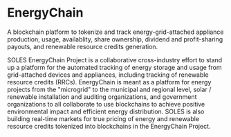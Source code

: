 # EnergyChain

A blockchain platform to tokenize and track energy-grid-attached appliance production, usage, availablity, share ownership, dividend and profit-sharing payouts, and renewable resource credits generation.

SOLES EnergyChain Project is a collaborative cross-industry effort to stand up a platform for the automated tracking of energy storage and usage from grid-attached devices and appliances, including tracking of renewable resource credits (RRCs). EnergyChain is meant as a platform for energy projects from the "microgrid" to the municipal and regional level, solar / renewable installation and auditing organizations, and government organizations to all collaborate to use blockchains to achieve positive environmental impact and efficient energy distribution. SOLES is also building real-time markets for true pricing of energy and renewable resource credits tokenized into blockchains in the EnergyChain Project.
